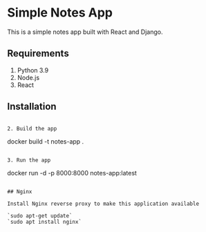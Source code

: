 # Simple Notes App
This is a simple notes app built with React and Django.

## Requirements
1. Python 3.9
2. Node.js
3. React     

## Installation
```

2. Build the app
``` 
docker build -t notes-app .
```

3. Run the app
```
docker run -d -p 8000:8000 notes-app:latest
```

## Nginx

Install Nginx reverse proxy to make this application available

`sudo apt-get update`
`sudo apt install nginx`
